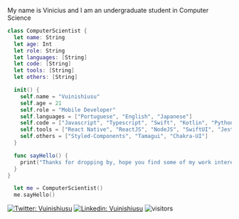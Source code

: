 

My name is Vinicius and I am an undergraduate student in Computer Science

```swift
class ComputerScientist {
  let name: String
  let age: Int
  let role: String
  let languages: [String]
  let code: [String]
  let tools: [String]
  let others: [String]

  init() {
    self.name = "Vuinishiusu"
    self.age = 21
    self.role = "Mobile Developer"
    self.languages = ["Portuguese", "English", "Japanese"]
    self.code = ["Javascript", "Typescript", "Swift", "Kotlin", "Python", "PHP", "Java"]
    self.tools = ["React Native", "ReactJS", "NodeJS", "SwiftUI", "Jest", "MongoDB", "MySQL", "Firebase"]
    self.others = ["Styled-Components", "Tamagui", "Chakra-UI"]
  }

  func sayHello() {
    print("Thanks for dropping by, hope you find some of my work interesting.")
  }
}

  let me = ComputerScientist()
  me.sayHello()
```

[![Twitter: Vuinishiusu](https://img.shields.io/twitter/follow/_Vuinishiusu?style=social)](https://twitter.com/_Vuinishiusu)
[![Linkedin: Vuinishiusu](https://img.shields.io/badge/-vuinishiusu-blue?style=flat-square&logo=Linkedin&logoColor=white&link=https://www.linkedin.com/in/vuinishiusu/)](https://www.linkedin.com/in/vuinishiusu/)
![visitors](https://visitor-badge.laobi.icu/badge?page_id=wuvinotre.wuvinotre&left_color=gray&right_color=gray)

